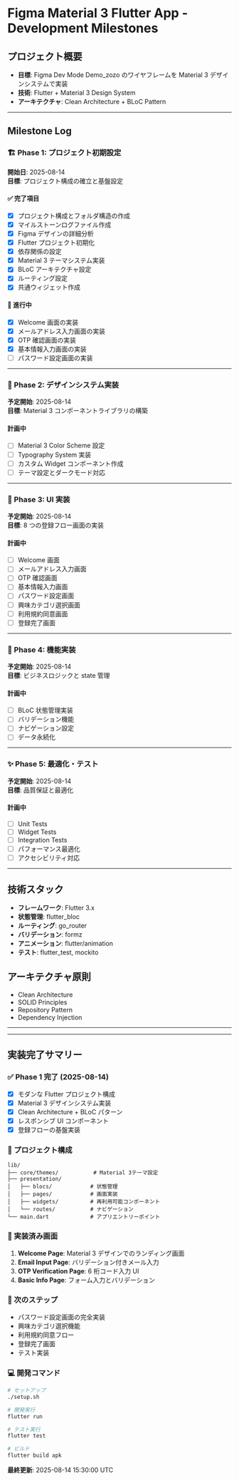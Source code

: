 # Figma Material 3 Flutter App - Development Milestones

## プロジェクト概要

- **目標**: Figma Dev Mode Demo_zozo のワイヤフレームを Material 3 デザインシステムで実装
- **技術**: Flutter + Material 3 Design System
- **アーキテクチャ**: Clean Architecture + BLoC Pattern

---

## Milestone Log

### 🏗️ Phase 1: プロジェクト初期設定

**開始日**: 2025-08-14  
**目標**: プロジェクト構成の確立と基盤設定

#### ✅ 完了項目

- [x] プロジェクト構成とフォルダ構造の作成
- [x] マイルストーンログファイル作成
- [x] Figma デザインの詳細分析
- [x] Flutter プロジェクト初期化
- [x] 依存関係の設定
- [x] Material 3 テーマシステム実装
- [x] BLoC アーキテクチャ設定
- [x] ルーティング設定
- [x] 共通ウィジェット作成

#### 🔄 進行中

- [x] Welcome 画面の実装
- [x] メールアドレス入力画面の実装
- [x] OTP 確認画面の実装
- [x] 基本情報入力画面の実装
- [ ] パスワード設定画面の実装

---

### 🎨 Phase 2: デザインシステム実装

**予定開始**: 2025-08-14  
**目標**: Material 3 コンポーネントライブラリの構築

#### 計画中

- [ ] Material 3 Color Scheme 設定
- [ ] Typography System 実装
- [ ] カスタム Widget コンポーネント作成
- [ ] テーマ設定とダークモード対応

---

### 📱 Phase 3: UI 実装

**予定開始**: 2025-08-14  
**目標**: 8 つの登録フロー画面の実装

#### 計画中

- [ ] Welcome 画面
- [ ] メールアドレス入力画面
- [ ] OTP 確認画面
- [ ] 基本情報入力画面
- [ ] パスワード設定画面
- [ ] 興味カテゴリ選択画面
- [ ] 利用規約同意画面
- [ ] 登録完了画面

---

### 🔧 Phase 4: 機能実装

**予定開始**: 2025-08-14  
**目標**: ビジネスロジックと state 管理

#### 計画中

- [ ] BLoC 状態管理実装
- [ ] バリデーション機能
- [ ] ナビゲーション設定
- [ ] データ永続化

---

### ✨ Phase 5: 最適化・テスト

**予定開始**: 2025-08-14  
**目標**: 品質保証と最適化

#### 計画中

- [ ] Unit Tests
- [ ] Widget Tests
- [ ] Integration Tests
- [ ] パフォーマンス最適化
- [ ] アクセシビリティ対応

---

## 技術スタック

- **フレームワーク**: Flutter 3.x
- **状態管理**: flutter_bloc
- **ルーティング**: go_router
- **バリデーション**: formz
- **アニメーション**: flutter/animation
- **テスト**: flutter_test, mockito

## アーキテクチャ原則

- Clean Architecture
- SOLID Principles
- Repository Pattern
- Dependency Injection

---

---

## 実装完了サマリー

### ✅ Phase 1 完了 (2025-08-14)

- [x] モダンな Flutter プロジェクト構成
- [x] Material 3 デザインシステム実装
- [x] Clean Architecture + BLoC パターン
- [x] レスポンシブ UI コンポーネント
- [x] 登録フローの基盤実装

### 📁 プロジェクト構成

```
lib/
├── core/themes/           # Material 3テーマ設定
├── presentation/
│   ├── blocs/            # 状態管理
│   ├── pages/            # 画面実装
│   ├── widgets/          # 再利用可能コンポーネント
│   └── routes/           # ナビゲーション
└── main.dart             # アプリエントリーポイント
```

### 🎨 実装済み画面

1. **Welcome Page**: Material 3 デザインでのランディング画面
2. **Email Input Page**: バリデーション付きメール入力
3. **OTP Verification Page**: 6 桁コード入力 UI
4. **Basic Info Page**: フォーム入力とバリデーション

### 🚀 次のステップ

- パスワード設定画面の完全実装
- 興味カテゴリ選択機能
- 利用規約同意フロー
- 登録完了画面
- テスト実装

### 💻 開発コマンド

```bash
# セットアップ
./setup.sh

# 開発実行
flutter run

# テスト実行
flutter test

# ビルド
flutter build apk
```

**最終更新**: 2025-08-14 15:30:00 UTC
